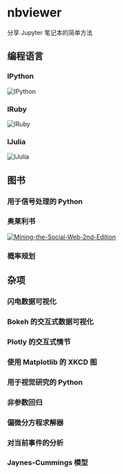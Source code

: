 # nbviewer

分享 Jupyter 笔记本的简单方法

## 编程语言

### IPython

![IPython](https://nbviewer.jupyter.org/static/img/example-nb/ipython-thumb.png)

### IRuby

![IRuby](https://nbviewer.jupyter.org/static/img/example-nb/iruby-nb.png)

### IJulia

![IJulia](https://nbviewer.jupyter.org/static/img/example-nb/ijulia-preview.png)

## 图书

### 用于信号处理的 Python

### 奥莱利书

[![Mining-the-Social-Web-2nd-Edition](https://nbviewer.jupyter.org/static/img/example-nb/mining-slice.png)](https://nbviewer.jupyter.org/github/ptwobrussell/Mining-the-Social-Web-2nd-Edition/tree/master/ipynb)

### 概率规划

## 杂项

### 闪电数据可视化

### Bokeh 的交互式数据可视化

### Plotly 的交互式情节

### 使用 Matplotlib 的 XKCD 图

### 用于视觉研究的 Python

### 非参数回归

### 偏微分方程求解器

### 对当前事件的分析

### Jaynes-Cummings 模型
